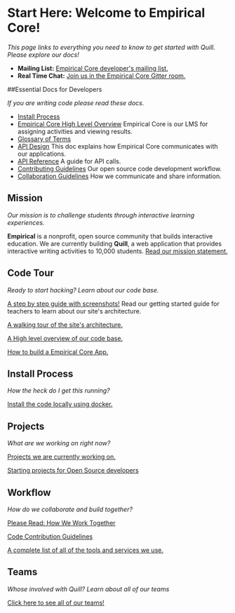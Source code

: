 # Start Here: Welcome to Empirical Core!

*This page links to everything you need to know to get started with Quill. Please explore our docs!*

- **Mailing List:** [Empirical Core developer's mailing list.](https://groups.google.com/forum/#!forum/empirical-core)
- **Real Time Chat:** [Join us in the Empirical Core Gitter room.](https://gitter.im/empirical-org/)

##Essential Docs for Developers

*If you are writing code please read these docs.*

- [Install Process](https://github.com/empirical-org/Documentation/tree/master/Getting-Started/Install)
- [Empirical Core High Level Overview](https://github.com/empirical-org/Documentation/blob/master/Empirical-Core/Code-Overview/Empirical%20Core%20Overview.md) Empirical Core is our LMS for assigning activities and viewing results. 
- [Glossary of Terms](https://docs.google.com/a/quill.org/document/d/1J-eYeMsXs0b3h1WASil_ymDMMb759TUy3Fde8oqPjPw/edit#)
- [API Design](https://github.com/empirical-org/Documentation/blob/master/Empirical-Core/API-Design/API%20Docs.md) This doc explains how Empirical Core communicates with our applications. 
- [API Reference](http://docs.empirical.org/api-reference/) A guide for API calls. 
- [Contributing Guidelines](https://github.com/empirical-org/Documentation/blob/master/Getting-Started/Contributing.md) Our open source code development workflow. 
- [Collaboration Guidelines](https://github.com/empirical-org/Documentation/blob/master/Cofactor/Guide%20-%20How%20We%20Build%20Together.md) How we communicate and share information. 


## Mission


*Our mission is to challenge students through interactive learning experiences.*

**Empirical** is a nonprofit, open source community that builds interactive education. We are currently building **Quill**, a web application that provides interactive writing activities to 10,000 students. [Read our mission statement.](http://www.quill.org/mission)

## Code Tour
*Ready to start hacking? Learn about our code base.*

[A step by step guide with screenshots!](http://quill-discussion.uservoice.com/) Read our getting started guide for teachers to learn about our site's architecture. 

[A walking tour of the site's architecture.](https://github.com/empirical-org/Documentation/blob/master/Empirical-Core/Empirical-Core-QA-Testing/Integration-Testing.md)

[A High level overview of our code base.](https://github.com/empirical-org/Documentation/blob/master/Empirical-Core/Code-Overview/Empirical%20Core%20Overview.md)

[How to build a Empirical Core App.](https://github.com/empirical-org/Documentation/blob/master/Empirical-Core/API-Design/API%20Docs.md)

## Install Process
*How the heck do I get this running?*

[Install the code locally using docker.](https://github.com/empirical-org/Documentation/blob/master/Getting-Started/Install/Install%20Guide.md)

## Projects
*What are we working on right now?* 

[Projects we are currently working on.](https://docs.google.com/a/quill.org/document/d/1YuyyuXFYP8ASrfoM6NqCGXSS1k90xIS18lafdEQ3pn8/edit)

[Starting projects for Open Source developers](https://github.com/empirical-org/Documentation/blob/master/Getting-Started/Open%20Source%20Volunteer%20Projects.md)


## Workflow
*How do we collaborate and build together?*

[Please Read: How We Work Together](https://github.com/empirical-org/Documentation/blob/master/Cofactor/Guide%20-%20How%20We%20Build%20Together.md)

[Code Contribution Guidelines](https://github.com/empirical-org/Documentation/blob/master/Getting-Started/Contributing.md)

[A complete list of all of the tools and services we use.](https://github.com/empirical-org/Documentation/blob/master/Getting-Started/Common%20Questions.md#what-is-your-toolset)



## Teams
*Whose involved with Quill? Learn about all of our teams*

[Click here to see all of our teams!](https://github.com/empirical-org/Documentation/blob/master/Cofactor/Guide%20-%20Teams.md)


